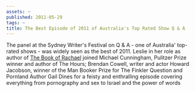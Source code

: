 ```yaml
---
assets: ~
published: 2011-05-29
tags: ~
title: The Best Episode of 2011 of Australia's Top Rated Show Q & A
---
```

The panel at the Sydney Writer's Festival on Q & A - one of Australia' top-rated shows - was widely seen as the best of 2011. Leslie in her role as author of [The Book of Rachael](http://cannold.com/articles/article/the-book-of-rachael/) joined Michael Cunningham, Pulitzer Prize winner and author of The Hours; Brendan Cowell, writer and actor Howard Jacobson, winner of the Man Booker Prize for The Finkler Question and Pornland Author Gail Dines for a feisty and enthralling episode covering everything from pornography and sex to Israel and the power of words
